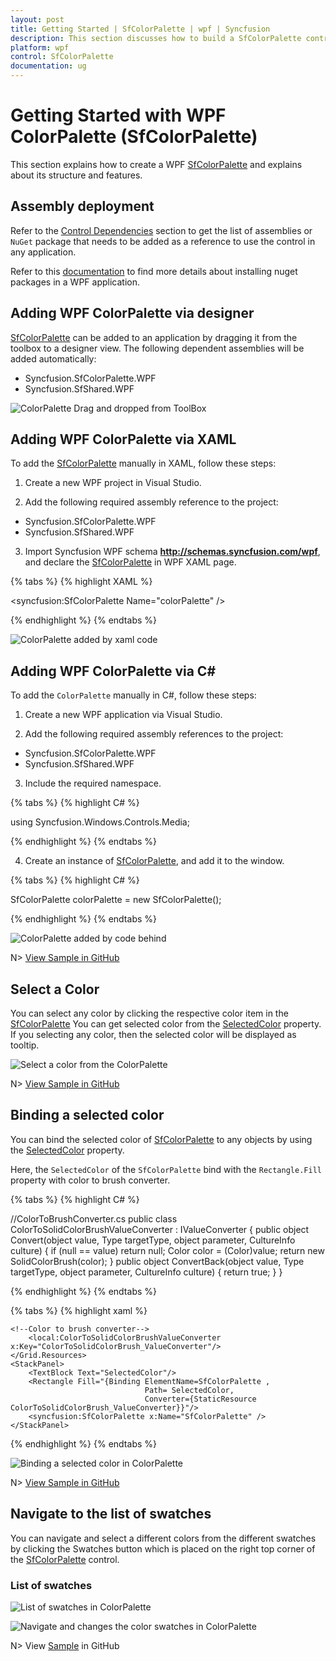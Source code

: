 ```yaml
---
layout: post
title: Getting Started | SfColorPalette | wpf | Syncfusion
description: This section discusses how to build a SfColorPalette control and explains its basic features and structure.
platform: wpf
control: SfColorPalette
documentation: ug
---
```


# Getting Started with WPF ColorPalette (SfColorPalette)

This section explains how to create a WPF [SfColorPalette](https://help.syncfusion.com/cr/cref_files/wpf/Syncfusion.SfColorPalette.Wpf~Syncfusion.Windows.Controls.Media.SfColorPalette.html) and explains about its structure and features.


## Assembly deployment

Refer to the [Control Dependencies](https://help.syncfusion.com/wpf/control-dependencies#sfcolorpalette) section to get the list of assemblies or `NuGet` package that needs to be added as a reference to use the control in any application.

Refer to this [documentation](https://help.syncfusion.com/wpf/visual-studio-integration/nuget-packages) to find more details about installing nuget packages in a WPF application.

## Adding WPF ColorPalette via designer

[SfColorPalette](https://help.syncfusion.com/cr/cref_files/wpf/Syncfusion.SfColorPalette.Wpf~Syncfusion.Windows.Controls.Media.SfColorPalette.html) can be added to an application by dragging it from the toolbox to a designer view. The following dependent assemblies will be added automatically:

* Syncfusion.SfColorPalette.WPF
* Syncfusion.SfShared.WPF

![ColorPalette Drag and dropped from ToolBox](Getting-Started_images/ColorPalette_Drag_and_dropped_from_ToolBox.png)

## Adding WPF ColorPalette via XAML

To add the [SfColorPalette](https://help.syncfusion.com/cr/cref_files/wpf/Syncfusion.SfColorPalette.Wpf~Syncfusion.Windows.Controls.Media.SfColorPalette.html) manually in XAML, follow these steps:

1) Create a new WPF project in Visual Studio.

2) Add the following required assembly reference to the project:

* Syncfusion.SfColorPalette.WPF
* Syncfusion.SfShared.WPF

3) Import Syncfusion WPF schema **http://schemas.syncfusion.com/wpf**, and declare the [SfColorPalette](https://help.syncfusion.com/cr/cref_files/wpf/Syncfusion.SfColorPalette.Wpf~Syncfusion.Windows.Controls.Media.SfColorPalette.html) in WPF XAML page.

{% tabs %}
{% highlight XAML %}

<Window x:Class="ColorPalette_sample.MainWindow"
        xmlns="http://schemas.microsoft.com/winfx/2006/xaml/presentation"
        xmlns:x="http://schemas.microsoft.com/winfx/2006/xaml"
        xmlns:d="http://schemas.microsoft.com/expression/blend/2008"
        xmlns:mc="http://schemas.openxmlformats.org/markup-compatibility/2006"
        xmlns:local="clr-namespace:ColorPalette_sample"
        xmlns:syncfusion="http://schemas.syncfusion.com/wpf"
        mc:Ignorable="d"
        Title="MainWindow" Height="450" Width="800">
<Grid Name="grid">
    <syncfusion:SfColorPalette Name="colorPalette" />
</Grid>

{% endhighlight %}
{% endtabs %}

![ColorPalette added by xaml code](Getting-Started_images/ColorPalette_img.png)

## Adding WPF ColorPalette via C#

To add the `ColorPalette` manually in C#, follow these steps:

1) Create a new WPF application via Visual Studio.

2) Add the following required assembly references to the project:

* Syncfusion.SfColorPalette.WPF
* Syncfusion.SfShared.WPF

3) Include the required namespace.

{% tabs %}
{% highlight C# %}

using Syncfusion.Windows.Controls.Media;

{% endhighlight %}
{% endtabs %}

4) Create an instance of [SfColorPalette](https://help.syncfusion.com/cr/cref_files/wpf/Syncfusion.SfColorPalette.Wpf~Syncfusion.Windows.Controls.Media.SfColorPalette.html), and add it to the window.

{% tabs %}
{% highlight C# %}

SfColorPalette colorPalette = new SfColorPalette();

{% endhighlight %}
{% endtabs %}

![ColorPalette added by code behind](Getting-Started_images/ColorPalette_img.png)

N> [View Sample in GitHub](https://github.com/SyncfusionExamples/syncfusion-wpf-sfcolorpalette-examples/tree/master/Samples/DataBinding)

## Select a Color

You can select any color by clicking the respective color item in the [SfColorPalette](https://help.syncfusion.com/cr/cref_files/wpf/Syncfusion.SfColorPalette.Wpf~Syncfusion.Windows.Controls.Media.SfColorPalette.html) You can get selected color from the [SelectedColor](https://help.syncfusion.com/cr/cref_files/wpf/Syncfusion.SfColorPalette.Wpf~Syncfusion.Windows.Controls.Media.SfColorPalette~SelectedColor.html) property. If you selecting any color, then the selected color will be displayed as tooltip.

![Select a color from the ColorPalette](Getting-Started_images/ColorPalette_SelectedColor.png)

N> [View Sample in GitHub](https://github.com/SyncfusionExamples/syncfusion-wpf-sfcolorpalette-examples/tree/master/Samples/DataBinding)

## Binding a selected color

You can bind the selected color of [SfColorPalette](https://help.syncfusion.com/cr/cref_files/wpf/Syncfusion.SfColorPalette.Wpf~Syncfusion.Windows.Controls.Media.SfColorPalette.html) to any objects by using the [SelectedColor](https://help.syncfusion.com/cr/cref_files/wpf/Syncfusion.SfColorPalette.Wpf~Syncfusion.Windows.Controls.Media.SfColorPalette~SelectedColor.html) property.

Here, the `SelectedColor` of the `SfColorPalette` bind with the `Rectangle.Fill` property with color to brush converter.

{% tabs %}
{% highlight C# %}

//ColorToBrushConverter.cs
public class ColorToSolidColorBrushValueConverter : IValueConverter {
    public object Convert(object value, Type targetType, object parameter, CultureInfo culture) {
        if (null == value)
            return null;
        Color color = (Color)value;
        return new SolidColorBrush(color);
    }
    public object ConvertBack(object value, Type targetType, object parameter, CultureInfo culture) {
        return true;
    }
}

{% endhighlight %}
{% endtabs %}

{% tabs %}
{% highlight xaml %}

<Grid>
    <Grid.Resources>

    <!--Color to brush converter-->
        <local:ColorToSolidColorBrushValueConverter  x:Key="ColorToSolidColorBrush_ValueConverter"/>
    </Grid.Resources>
    <StackPanel>
        <TextBlock Text="SelectedColor"/>
        <Rectangle Fill="{Binding ElementName=SfColorPalette ,
                                  Path= SelectedColor, 
                                  Converter={StaticResource ColorToSolidColorBrush_ValueConverter}}"/>
        <syncfusion:SfColorPalette x:Name="SfColorPalette" />
    </StackPanel>
</Grid>

{% endhighlight %}
{% endtabs %}

![Binding a selected color in ColorPalette](Getting-Started_images/Binding.gif)

N>  [View Sample in GitHub](https://github.com/SyncfusionExamples/syncfusion-wpf-sfcolorpalette-examples/tree/master/Samples/DataBinding)

## Navigate to the list of swatches

You can navigate and select a different colors from the different swatches by clicking the Swatches button which is placed on the right top corner of the [SfColorPalette](https://help.syncfusion.com/cr/cref_files/wpf/Syncfusion.SfColorPalette.Wpf~Syncfusion.Windows.Controls.Media.SfColorPalette.html) control.

### List of swatches

![List of swatches in ColorPalette](Getting-Started_images/Swatches.png)

![Navigate and changes the color swatches in ColorPalette](Getting-Started_images/Navigate_swatches.gif)

N> View [Sample](https://github.com/SyncfusionExamples/syncfusion-wpf-sfcolorpalette-examples/tree/master/Samples/DataBinding) in GitHub
